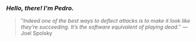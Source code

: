 ### *Hello, there! I'm Pedro.*
> ″*Indeed one of the best ways to deflect attacks is to make it look like they’re succeeding. It’s the software equivalent of playing dead.*″
 — Joel Spolsky
